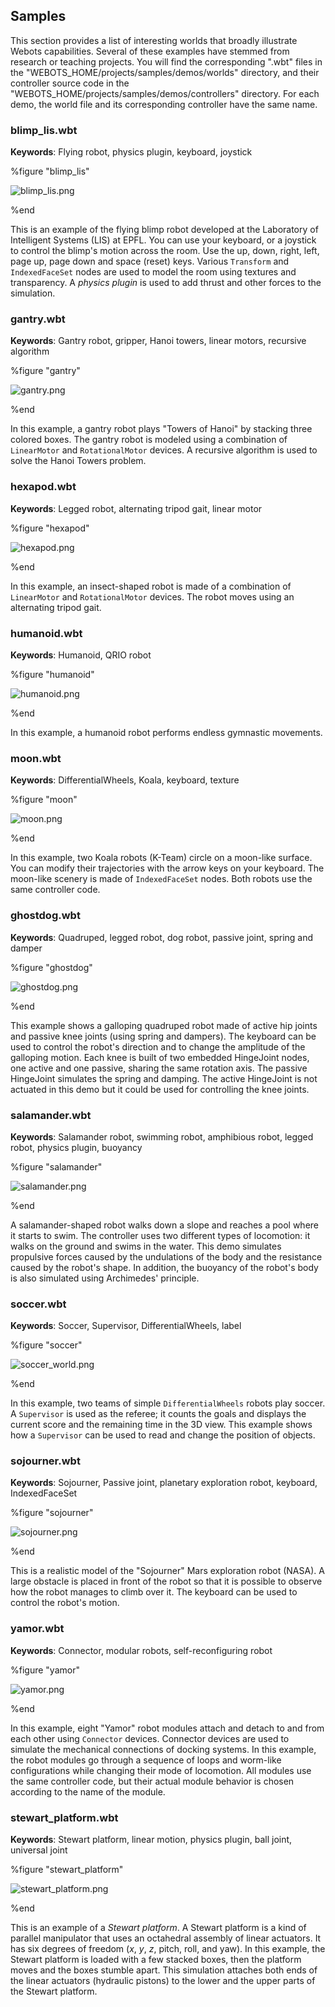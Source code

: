 ## Samples

This section provides a list of interesting worlds that broadly illustrate
Webots capabilities. Several of these examples have stemmed from research or
teaching projects. You will find the corresponding ".wbt" files in the
"WEBOTS\_HOME/projects/samples/demos/worlds" directory, and their controller
source code in the "WEBOTS\_HOME/projects/samples/demos/controllers" directory.
For each demo, the world file and its corresponding controller have the same
name.

### blimp_lis.wbt

**Keywords**: Flying robot, physics plugin, keyboard, joystick

%figure "blimp_lis"

![blimp_lis.png](images/blimp_lis.png)

%end

This is an example of the flying blimp robot developed at the Laboratory of
Intelligent Systems (LIS) at EPFL. You can use your keyboard, or a joystick to
control the blimp's motion across the room. Use the up, down, right, left, page
up, page down and space (reset) keys. Various `Transform` and `IndexedFaceSet`
nodes are used to model the room using textures and transparency. A *physics
plugin* is used to add thrust and other forces to the simulation.

### gantry.wbt

**Keywords**: Gantry robot, gripper, Hanoi towers, linear motors, recursive algorithm

%figure "gantry"

![gantry.png](images/gantry.png)

%end

In this example, a gantry robot plays "Towers of Hanoi" by stacking three
colored boxes. The gantry robot is modeled using a combination of `LinearMotor`
and `RotationalMotor` devices. A recursive algorithm is used to solve the Hanoi
Towers problem.

### hexapod.wbt

**Keywords**: Legged robot, alternating tripod gait, linear motor

%figure "hexapod"

![hexapod.png](images/hexapod.png)

%end

In this example, an insect-shaped robot is made of a combination of
`LinearMotor` and `RotationalMotor` devices. The robot moves using an
alternating tripod gait.

### humanoid.wbt

**Keywords**: Humanoid, QRIO robot

%figure "humanoid"

![humanoid.png](images/humanoid.png)

%end

In this example, a humanoid robot performs endless gymnastic movements.

### moon.wbt

**Keywords**: DifferentialWheels, Koala, keyboard, texture

%figure "moon"

![moon.png](images/moon.png)

%end

In this example, two Koala robots (K-Team) circle on a moon-like surface. You
can modify their trajectories with the arrow keys on your keyboard. The
moon-like scenery is made of `IndexedFaceSet` nodes. Both robots use the same
controller code.

### ghostdog.wbt

**Keywords**: Quadruped, legged robot, dog robot, passive joint, spring and damper

%figure "ghostdog"

![ghostdog.png](images/ghostdog.png)

%end

This example shows a galloping quadruped robot made of active hip joints and
passive knee joints (using spring and dampers). The keyboard can be used to
control the robot's direction and to change the amplitude of the galloping
motion. Each knee is built of two embedded HingeJoint nodes, one active and one
passive, sharing the same rotation axis. The passive HingeJoint simulates the
spring and damping. The active HingeJoint is not actuated in this demo but it
could be used for controlling the knee joints.

### salamander.wbt

**Keywords**: Salamander robot, swimming robot, amphibious robot, legged robot, physics plugin, buoyancy

%figure "salamander"

![salamander.png](images/salamander.png)

%end

A salamander-shaped robot walks down a slope and reaches a pool where it starts
to swim. The controller uses two different types of locomotion: it walks on the
ground and swims in the water. This demo simulates propulsive forces caused by
the undulations of the body and the resistance caused by the robot's shape. In
addition, the buoyancy of the robot's body is also simulated using Archimedes'
principle.

### soccer.wbt

**Keywords**: Soccer, Supervisor, DifferentialWheels, label

%figure "soccer"

![soccer_world.png](images/soccer_world.png)

%end

In this example, two teams of simple `DifferentialWheels` robots play soccer. A
`Supervisor` is used as the referee; it counts the goals and displays the
current score and the remaining time in the 3D view. This example shows how a
`Supervisor` can be used to read and change the position of objects.

### sojourner.wbt

**Keywords**: Sojourner, Passive joint, planetary exploration robot, keyboard, IndexedFaceSet

%figure "sojourner"

![sojourner.png](images/sojourner.png)

%end

This is a realistic model of the "Sojourner" Mars exploration robot (NASA). A
large obstacle is placed in front of the robot so that it is possible to observe
how the robot manages to climb over it. The keyboard can be used to control the
robot's motion.

### yamor.wbt

**Keywords**: Connector, modular robots, self-reconfiguring robot

%figure "yamor"

![yamor.png](images/yamor.png)

%end

In this example, eight "Yamor" robot modules attach and detach to and from each
other using `Connector` devices. Connector devices are used to simulate the
mechanical connections of docking systems. In this example, the robot modules go
through a sequence of loops and worm-like configurations while changing their
mode of locomotion. All modules use the same controller code, but their actual
module behavior is chosen according to the name of the module.

### stewart_platform.wbt

**Keywords**: Stewart platform, linear motion, physics plugin, ball joint, universal joint

%figure "stewart_platform"

![stewart_platform.png](images/stewart_platform.png)

%end

This is an example of a *Stewart platform*. A Stewart platform is a kind of
parallel manipulator that uses an octahedral assembly of linear actuators. It
has six degrees of freedom (*x*, *y*, *z*, pitch, roll, and yaw). In this
example, the Stewart platform is loaded with a few stacked boxes, then the
platform moves and the boxes stumble apart. This simulation attaches both ends
of the linear actuators (hydraulic pistons) to the lower and the upper parts of
the Stewart platform.
